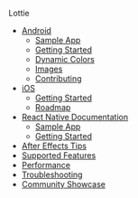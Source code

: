 Lottie

* [Android](/android.md)
  * [Sample App](/android.md#sample-app)
  * [Getting Started](/android.md#getting-started)
  * [Dynamic Colors](/android.md#dynamic-colors)
  * [Images](/android.md#image-support)
  * [Contributing](/android.md#contributing)
* [iOS](/ios.md)
  * [Getting Started](/ios.md#getting-started)
  * [Roadmap](/ios.md#roadmap)
* [React Native Documentation](/react-native.md)
  * [Sample App](/ios.md#sample-app)
  * [Getting Started](/ios.md#getting-started)
* [After Effects Tips](/after-effects.md)
* [Supported Features](/supported-features.md)
* [Performance](/performance.md)
* [Troubleshooting](/troubleshooting.md)
* [Community Showcase]()
